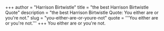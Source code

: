 +++
author = "Harrison Birtwistle"
title = "the best Harrison Birtwistle Quote"
description = "the best Harrison Birtwistle Quote: You either are or you're not."
slug = "you-either-are-or-youre-not"
quote = '''You either are or you're not.'''
+++
You either are or you're not.
